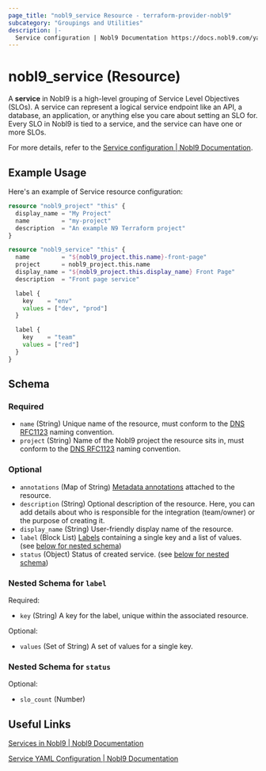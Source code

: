 ```yaml
---
page_title: "nobl9_service Resource - terraform-provider-nobl9"
subcategory: "Groupings and Utilities"
description: |-
  Service configuration | Nobl9 Documentation https://docs.nobl9.com/yaml-guide#service
---
```


# nobl9_service (Resource)

A **service** in Nobl9 is a high-level grouping of Service Level Objectives (SLOs). A service can represent a logical service endpoint like an API, a database, an application, or anything else you care about setting an SLO for. Every SLO in Nobl9 is tied to a service, and the service can have one or more SLOs.

For more details, refer to the [Service configuration | Nobl9 Documentation](https://docs.nobl9.com/yaml-guide#service).

## Example Usage

Here's an example of Service resource configuration:

```terraform
resource "nobl9_project" "this" {
  display_name = "My Project"
  name         = "my-project"
  description  = "An example N9 Terraform project"
}

resource "nobl9_service" "this" {
  name         = "${nobl9_project.this.name}-front-page"
  project      = nobl9_project.this.name
  display_name = "${nobl9_project.this.display_name} Front Page"
  description  = "Front page service"

  label {
    key    = "env"
    values = ["dev", "prod"]
  }

  label {
    key    = "team"
    values = ["red"]
  }
}
```

<!-- schema generated by tfplugindocs -->
## Schema

### Required

- `name` (String) Unique name of the resource, must conform to the [DNS RFC1123](https://kubernetes.io/docs/concepts/overview/working-with-objects/names/#names) naming convention.
- `project` (String) Name of the Nobl9 project the resource sits in, must conform to the [DNS RFC1123](https://kubernetes.io/docs/concepts/overview/working-with-objects/names/#names) naming convention.

### Optional

- `annotations` (Map of String) [Metadata annotations](https://docs.nobl9.com/features/labels/#metadata-annotations) attached to the resource.
- `description` (String) Optional description of the resource. Here, you can add details about who is responsible for the integration (team/owner) or the purpose of creating it.
- `display_name` (String) User-friendly display name of the resource.
- `label` (Block List) [Labels](https://docs.nobl9.com/features/labels/) containing a single key and a list of values. (see [below for nested schema](#nestedblock--label))
- `status` (Object) Status of created service. (see [below for nested schema](#nestedatt--status))

<a id="nestedblock--label"></a>
### Nested Schema for `label`

Required:

- `key` (String) A key for the label, unique within the associated resource.

Optional:

- `values` (Set of String) A set of values for a single key.


<a id="nestedatt--status"></a>
### Nested Schema for `status`

Optional:

- `slo_count` (Number)

## Useful Links

[Services in Nobl9 | Nobl9 Documentation](https://docs.nobl9.com/#services)

[Service YAML Configuration | Nobl9 Documentation](https://docs.nobl9.com/yaml-guide/#service)
